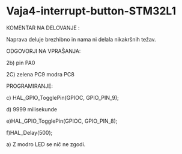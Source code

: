 # Vaja4-interrupt-button-STM32L1

KOMENTAR NA DELOVANJE :

Naprava deluje brezhibno in nama ni delala nikakršnih težav.

ODGOVORJI NA VPRAŠANJA:

2b) pin PA0

2C) zelena PC9
    modra  PC8
    
PROGRAMIRANJE:

c) HAL_GPIO_TogglePin(GPIOC, GPIO_PIN_9);

d) 9999 milisekunde

e)HAL_GPIO_TogglePin(GPIOC, GPIO_PIN_8);

f)HAL_Delay(500);

a) Z modro LED se nič ne zgodi.
